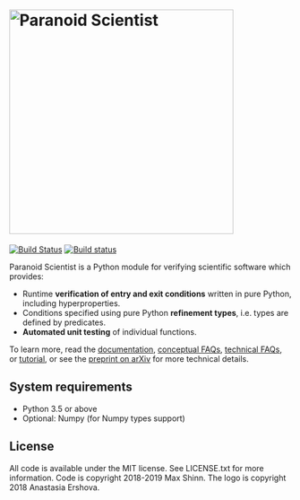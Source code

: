 # <img alt="Paranoid Scientist" src="https://raw.githubusercontent.com/mwshinn/paranoidscientist/master/doc/images/paranoid_scientist_mini_small.png" width="400">

[![Build Status](https://travis-ci.com/mwshinn/paranoidscientist.svg?branch=master)](https://travis-ci.com/mwshinn/paranoidscientist) 
[![Build status](https://ci.appveyor.com/api/projects/status/0357mlwfdglkg6ds?svg=true)](https://ci.appveyor.com/project/mwshinn/paranoidscientist)

Paranoid Scientist is a Python module for verifying scientific
software which provides:

- Runtime **verification of entry and exit conditions** written in
  pure Python, including hyperproperties.
- Conditions specified using pure Python **refinement types**,
  i.e. types are defined by predicates.
- **Automated unit testing** of individual functions.

To learn more, read the [documentation](https://paranoid-scientist.readthedocs.io/en/latest/), [conceptual FAQs](https://paranoid-scientist.readthedocs.io/en/latest/conceptfaq.html), [technical FAQs](https://paranoid-scientist.readthedocs.io/en/latest/techfaq.html), or [tutorial](https://paranoid-scientist.readthedocs.io/en/latest/tutorial.html), or see the [preprint on arXiv](https://arxiv.org/abs/1909.00427) for more technical details.


## System requirements

- Python 3.5 or above
- Optional: Numpy (for Numpy types support)


## License

All code is available under the MIT license.  See LICENSE.txt for more
information.  Code is copyright 2018-2019 Max Shinn.  The logo is
copyright 2018 Anastasia Ershova.

